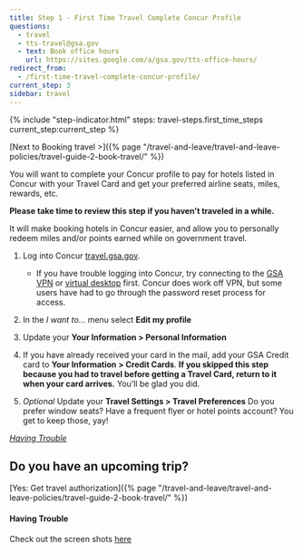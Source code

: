 ```yaml
---
title: Step 1 - First Time Travel Complete Concur Profile
questions:
  - travel
  - tts-travel@gsa.gov
  - text: Book office hours
    url: https://sites.google.com/a/gsa.gov/tts-office-hours/
redirect_from:
  - /first-time-travel-complete-concur-profile/
current_step: 3
sidebar: travel
---
```


{% include "step-indicator.html" steps: travel-steps.first_time_steps current_step:current_step  %}

[Next to Booking travel >]({% page "/travel-and-leave/travel-and-leave-policies/travel-guide-2-book-travel/" %})<br>

You will want to complete your Concur profile to pay for hotels listed in Concur
with your Travel Card and get your preferred airline seats, miles, rewards, etc.

**Please take time to review this step if you haven’t traveled in a while.**

It will make booking hotels in Concur easier, and allow you to personally redeem
miles and/or points earned while on government travel.

1. Log into Concur [travel.gsa.gov](https://travel.gsa.gov/).

   - If you have trouble logging into Concur, try connecting to the
     [GSA VPN]({{site.base_url}}/tools/anyconnect/) or
     [virtual desktop]({{site.base_url}}/getting-started/how-to-log-in/#citrix-virtual-desktop-client-login)
     first. Concur does work off VPN, but some users have had to go through the
     password reset process for access.

2. In the _I want to..._ menu select **Edit my profile**
3. Update your **Your Information > Personal Information**
4. If you have already received your card in the mail, add your GSA Credit card
   to **Your Information > Credit Cards**. **If you skipped this step because
   you had to travel before getting a Travel Card, return to it when your card
   arrives.** You’ll be glad you did.
5. _Optional_ Update your **Travel Settings > Travel Preferences** Do you prefer
   window seats? Have a frequent flyer or hotel points account? You get to keep
   those, yay!

[_Having Trouble_](#having-trouble)

## Do you have an upcoming trip?

[Yes: Get travel authorization]({% page "/travel-and-leave/travel-and-leave-policies/travel-guide-2-book-travel/" %})

#### Having Trouble

Check out the screen shots
[here](https://docs.google.com/drawings/d/1eP5E7Tq1K4Iva7aNSHjLukJcZzD2Cdkf6LCoEDRzsFM/edit)
